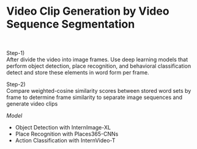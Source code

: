 # Video Clip Generation by Video Sequence Segmentation
<Br>

Step-1) <Br>
After divide the video into image frames. Use deep learning models that perform object detection, place recognition, and behavioral classification detect and store these elements in word form per frame.

Step-2) <Br>
Compare weighted-cosine similarity scores between stored word sets by frame to determine frame similarity to separate image sequences and generate video clips<Br>

*Model*<Br>
- Object Detection with InternImage-XL <Br>
- Place Recognition with Places365-CNNs <Br>
- Action Classification with InternVideo-T <Br>
